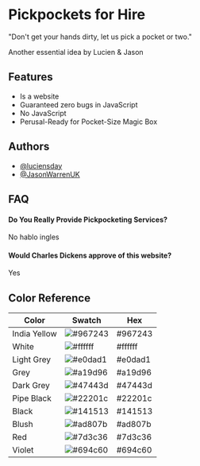 # Pickpockets for Hire

"Don't get your hands dirty, let us pick a pocket or two."

Another essential idea by Lucien & Jason

## Features

- Is a website
- Guaranteed zero bugs in JavaScript
- No JavaScript
- Perusal-Ready for Pocket-Size Magic Box


## Authors

- [@luciensday](https://www.github.com/luciensday)
- [@JasonWarrenUK](https://www.github.com/JasonWarrenUK)


## FAQ

#### Do You Really Provide Pickpocketing Services?

No hablo ingles

#### Would Charles Dickens approve of this website?

Yes

## Color Reference

| Color | Swatch | Hex |
| --------- | ------------ | ------ |
| India Yellow | ![#967243](https://via.placeholder.com/10/967243?text=+) | #967243 |
| White | ![#ffffff](https://via.placeholder.com/10/ffffff?text=+) | #ffffff |
| Light Grey | ![#e0dad1](https://via.placeholder.com/10/e0dad1?text=+) | #e0dad1 |
| Grey | ![#a19d96](https://via.placeholder.com/10/a19d96?text=+) | #a19d96 |
| Dark Grey | ![#47443d](https://via.placeholder.com/10/47443d?text=+) | #47443d |
| Pipe Black | ![#22201c](https://via.placeholder.com/10/22201c?text=+) | #22201c |
| Black | ![#141513](https://via.placeholder.com/10/141513?text=+) | #141513 |
| Blush | ![#ad807b](https://via.placeholder.com/10/ad807b?text=+) | #ad807b |
| Red | ![#7d3c36](https://via.placeholder.com/10/7d3c36?text=+) | #7d3c36 |
| Violet | ![#694c60](https://via.placeholder.com/10/694c60?text=+) | #694c60 |
